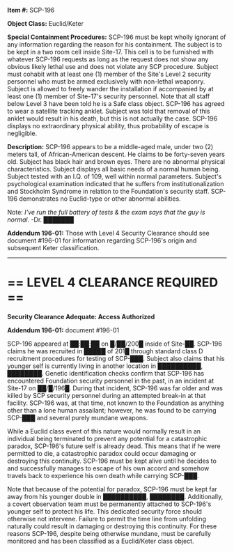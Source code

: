 **Item #:** SCP-196

**Object Class:** Euclid/Keter

**Special Containment Procedures:** SCP-196 must be kept wholly ignorant of any information regarding the reason for his containment. The subject is to be kept in a two room cell inside Site-17. This cell is to be furnished with whatever SCP-196 requests as long as the request does not show any obvious likely lethal use and does not violate any SCP procedure. Subject must cohabit with at least one (1) member of the Site's Level 2 security personnel who must be armed exclusively with non-lethal weaponry. Subject is allowed to freely wander the installation if accompanied by at least one (1) member of Site-17's security personnel. Note that all staff below Level 3 have been told he is a Safe class object. SCP-196 has agreed to wear a satellite tracking anklet. Subject was told that removal of this anklet would result in his death, but this is not actually the case. SCP-196 displays no extraordinary physical ability, thus probability of escape is negligible.

**Description:** SCP-196 appears to be a middle-aged male, under two (2) meters tall, of African-American descent. He claims to be forty-seven years old. Subject has black hair and brown eyes. There are no abnormal physical characteristics. Subject displays all basic needs of a normal human being. Subject tested with an I.Q. of 109, well within normal parameters. Subject's psychological examination indicated that he suffers from institutionalization and Stockholm Syndrome in relation to the Foundation's security staff. SCP-196 demonstrates no Euclid-type or other abnormal abilities.

Note: _I've run the full battery of tests & the exam says that the guy is normal._ -Dr. ███████

**Addendum 196-01:** Those with Level 4 Security Clearance should see document #196-01 for information regarding SCP-196's origin and subsequent Keter classification.

* * *

\== LEVEL 4 CLEARANCE REQUIRED ==
=================================

**Security Clearance Adequate: Access Authorized**

**Addendum 196-01:** document #196-01

SCP-196 appeared at ██:██:██ on █/██/200█ inside of Site-██. SCP-196 claims he was recruited in █████ of 201█ through standard class D recruitment procedures for testing of SCP-███. Subject also claims that his younger self is currently living in another location in ██████████, ████████. Genetic identification checks confirm that SCP-196 has encountered Foundation security personnel in the past, in an incident at Site-17 on ██/█/196█. During that incident, SCP-196 was far older and was killed by SCP security personnel during an attempted break-in at that facility. SCP-196 was, at that time, not known to the Foundation as anything other than a lone human assailant; however, he was found to be carrying SCP-███ and several purely mundane weapons.

While a Euclid class event of this nature would normally result in an individual being terminated to prevent any potential for a catastrophic paradox, SCP-196's future self is already dead. This means that if he were permitted to die, a catastrophic paradox could occur damaging or destroying this continuity. SCP-196 must be kept alive until he decides to and successfully manages to escape of his own accord and somehow travels back to experience his own death while carrying SCP-███.

Note that because of the potential for paradox, SCP-196 must be kept far away from his younger double in ██████████, ████████. Additionally, a covert observation team must be permanently attached to SCP-196's younger self to protect his life. This dedicated security force should otherwise not intervene. Failure to permit the time line from unfolding naturally could result in damaging or destroying this continuity. For these reasons SCP-196, despite being otherwise mundane, must be carefully monitored and has been classified as a Euclid/Keter class object.